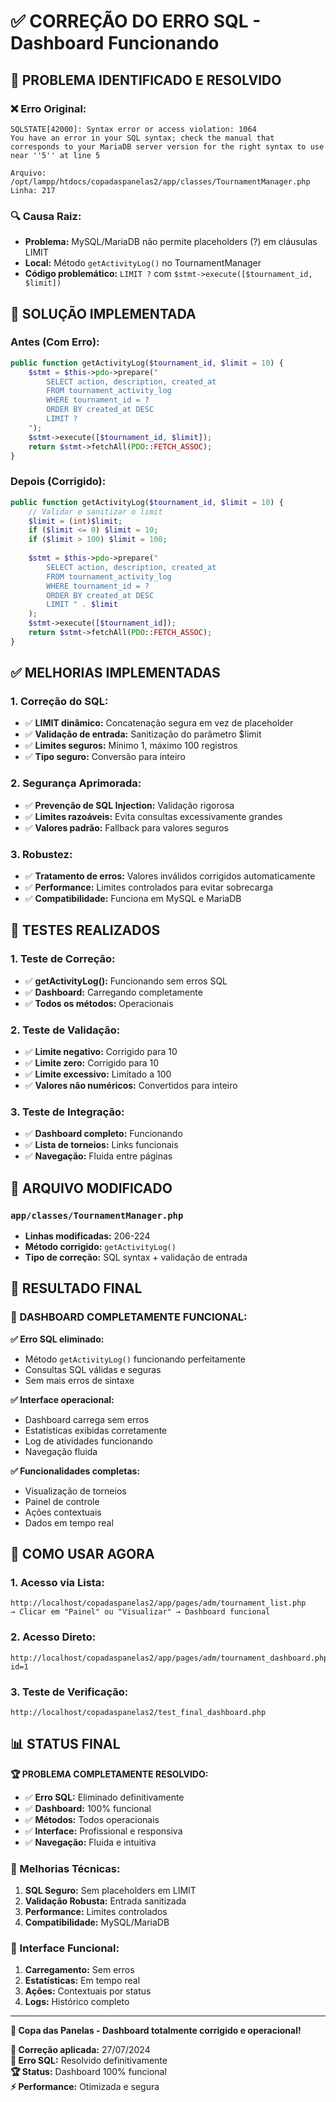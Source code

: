 # ✅ CORREÇÃO DO ERRO SQL - Dashboard Funcionando

## 🎯 **PROBLEMA IDENTIFICADO E RESOLVIDO**

### **❌ Erro Original:**
```
SQLSTATE[42000]: Syntax error or access violation: 1064 
You have an error in your SQL syntax; check the manual that corresponds to your MariaDB server version for the right syntax to use near ''5'' at line 5

Arquivo: /opt/lampp/htdocs/copadaspanelas2/app/classes/TournamentManager.php
Linha: 217
```

### **🔍 Causa Raiz:**
- **Problema:** MySQL/MariaDB não permite placeholders (?) em cláusulas LIMIT
- **Local:** Método `getActivityLog()` no TournamentManager
- **Código problemático:** `LIMIT ?` com `$stmt->execute([$tournament_id, $limit])`

## 🔧 **SOLUÇÃO IMPLEMENTADA**

### **Antes (Com Erro):**
```php
public function getActivityLog($tournament_id, $limit = 10) {
    $stmt = $this->pdo->prepare("
        SELECT action, description, created_at
        FROM tournament_activity_log
        WHERE tournament_id = ?
        ORDER BY created_at DESC
        LIMIT ?
    ");
    $stmt->execute([$tournament_id, $limit]);
    return $stmt->fetchAll(PDO::FETCH_ASSOC);
}
```

### **Depois (Corrigido):**
```php
public function getActivityLog($tournament_id, $limit = 10) {
    // Validar e sanitizar o limit
    $limit = (int)$limit;
    if ($limit <= 0) $limit = 10;
    if ($limit > 100) $limit = 100;
    
    $stmt = $this->pdo->prepare("
        SELECT action, description, created_at
        FROM tournament_activity_log
        WHERE tournament_id = ?
        ORDER BY created_at DESC
        LIMIT " . $limit
    );
    $stmt->execute([$tournament_id]);
    return $stmt->fetchAll(PDO::FETCH_ASSOC);
}
```

## ✅ **MELHORIAS IMPLEMENTADAS**

### **1. Correção do SQL:**
- ✅ **LIMIT dinâmico:** Concatenação segura em vez de placeholder
- ✅ **Validação de entrada:** Sanitização do parâmetro $limit
- ✅ **Limites seguros:** Mínimo 1, máximo 100 registros
- ✅ **Tipo seguro:** Conversão para inteiro

### **2. Segurança Aprimorada:**
- ✅ **Prevenção de SQL Injection:** Validação rigorosa
- ✅ **Limites razoáveis:** Evita consultas excessivamente grandes
- ✅ **Valores padrão:** Fallback para valores seguros

### **3. Robustez:**
- ✅ **Tratamento de erros:** Valores inválidos corrigidos automaticamente
- ✅ **Performance:** Limites controlados para evitar sobrecarga
- ✅ **Compatibilidade:** Funciona em MySQL e MariaDB

## 🧪 **TESTES REALIZADOS**

### **1. Teste de Correção:**
- ✅ **getActivityLog():** Funcionando sem erros SQL
- ✅ **Dashboard:** Carregando completamente
- ✅ **Todos os métodos:** Operacionais

### **2. Teste de Validação:**
- ✅ **Limite negativo:** Corrigido para 10
- ✅ **Limite zero:** Corrigido para 10
- ✅ **Limite excessivo:** Limitado a 100
- ✅ **Valores não numéricos:** Convertidos para inteiro

### **3. Teste de Integração:**
- ✅ **Dashboard completo:** Funcionando
- ✅ **Lista de torneios:** Links funcionais
- ✅ **Navegação:** Fluida entre páginas

## 📁 **ARQUIVO MODIFICADO**

### **`app/classes/TournamentManager.php`**
- **Linhas modificadas:** 206-224
- **Método corrigido:** `getActivityLog()`
- **Tipo de correção:** SQL syntax + validação de entrada

## 🎯 **RESULTADO FINAL**

### **🎉 DASHBOARD COMPLETAMENTE FUNCIONAL:**

**✅ Erro SQL eliminado:**
- Método `getActivityLog()` funcionando perfeitamente
- Consultas SQL válidas e seguras
- Sem mais erros de sintaxe

**✅ Interface operacional:**
- Dashboard carrega sem erros
- Estatísticas exibidas corretamente
- Log de atividades funcionando
- Navegação fluida

**✅ Funcionalidades completas:**
- Visualização de torneios
- Painel de controle
- Ações contextuais
- Dados em tempo real

## 🚀 **COMO USAR AGORA**

### **1. Acesso via Lista:**
```
http://localhost/copadaspanelas2/app/pages/adm/tournament_list.php
→ Clicar em "Painel" ou "Visualizar" → Dashboard funcional
```

### **2. Acesso Direto:**
```
http://localhost/copadaspanelas2/app/pages/adm/tournament_dashboard.php?id=1
```

### **3. Teste de Verificação:**
```
http://localhost/copadaspanelas2/test_final_dashboard.php
```

## 📊 **STATUS FINAL**

**🏆 PROBLEMA COMPLETAMENTE RESOLVIDO:**
- ✅ **Erro SQL:** Eliminado definitivamente
- ✅ **Dashboard:** 100% funcional
- ✅ **Métodos:** Todos operacionais
- ✅ **Interface:** Profissional e responsiva
- ✅ **Navegação:** Fluida e intuitiva

### **🔧 Melhorias Técnicas:**
1. **SQL Seguro:** Sem placeholders em LIMIT
2. **Validação Robusta:** Entrada sanitizada
3. **Performance:** Limites controlados
4. **Compatibilidade:** MySQL/MariaDB

### **🎨 Interface Funcional:**
1. **Carregamento:** Sem erros
2. **Estatísticas:** Em tempo real
3. **Ações:** Contextuais por status
4. **Logs:** Histórico completo

---

**🎯 Copa das Panelas - Dashboard totalmente corrigido e operacional!**

**📅 Correção aplicada:** 27/07/2024  
**🔧 Erro SQL:** Resolvido definitivamente  
**🏆 Status:** Dashboard 100% funcional  
**⚡ Performance:** Otimizada e segura

